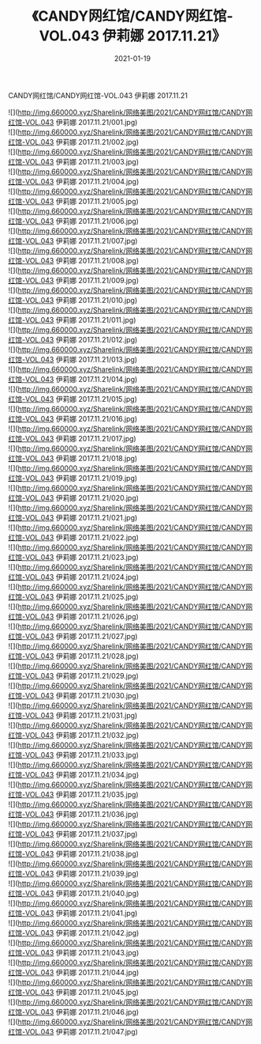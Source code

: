 ﻿---
layout: post
title:  《CANDY网红馆/CANDY网红馆-VOL.043 伊莉娜 2017.11.21》
date:   2021-01-19
img: http://img.660000.xyz/Sharelink/网络美图/2021/CANDY网红馆/CANDY网红馆-VOL.043 伊莉娜 2017.11.21/000.jpg
categories: [美女, 清纯, 唯美]
---

CANDY网红馆/CANDY网红馆-VOL.043 伊莉娜 2017.11.21

 ![](http://img.660000.xyz/Sharelink/网络美图/2021/CANDY网红馆/CANDY网红馆-VOL.043 伊莉娜 2017.11.21/001.jpg) <br>![](http://img.660000.xyz/Sharelink/网络美图/2021/CANDY网红馆/CANDY网红馆-VOL.043 伊莉娜 2017.11.21/002.jpg) <br>![](http://img.660000.xyz/Sharelink/网络美图/2021/CANDY网红馆/CANDY网红馆-VOL.043 伊莉娜 2017.11.21/003.jpg) <br>![](http://img.660000.xyz/Sharelink/网络美图/2021/CANDY网红馆/CANDY网红馆-VOL.043 伊莉娜 2017.11.21/004.jpg) <br>![](http://img.660000.xyz/Sharelink/网络美图/2021/CANDY网红馆/CANDY网红馆-VOL.043 伊莉娜 2017.11.21/005.jpg) <br>![](http://img.660000.xyz/Sharelink/网络美图/2021/CANDY网红馆/CANDY网红馆-VOL.043 伊莉娜 2017.11.21/006.jpg) <br>![](http://img.660000.xyz/Sharelink/网络美图/2021/CANDY网红馆/CANDY网红馆-VOL.043 伊莉娜 2017.11.21/007.jpg) <br>![](http://img.660000.xyz/Sharelink/网络美图/2021/CANDY网红馆/CANDY网红馆-VOL.043 伊莉娜 2017.11.21/008.jpg) <br>![](http://img.660000.xyz/Sharelink/网络美图/2021/CANDY网红馆/CANDY网红馆-VOL.043 伊莉娜 2017.11.21/009.jpg) <br>![](http://img.660000.xyz/Sharelink/网络美图/2021/CANDY网红馆/CANDY网红馆-VOL.043 伊莉娜 2017.11.21/010.jpg) <br>![](http://img.660000.xyz/Sharelink/网络美图/2021/CANDY网红馆/CANDY网红馆-VOL.043 伊莉娜 2017.11.21/011.jpg) <br>![](http://img.660000.xyz/Sharelink/网络美图/2021/CANDY网红馆/CANDY网红馆-VOL.043 伊莉娜 2017.11.21/012.jpg) <br>![](http://img.660000.xyz/Sharelink/网络美图/2021/CANDY网红馆/CANDY网红馆-VOL.043 伊莉娜 2017.11.21/013.jpg) <br>![](http://img.660000.xyz/Sharelink/网络美图/2021/CANDY网红馆/CANDY网红馆-VOL.043 伊莉娜 2017.11.21/014.jpg) <br>![](http://img.660000.xyz/Sharelink/网络美图/2021/CANDY网红馆/CANDY网红馆-VOL.043 伊莉娜 2017.11.21/015.jpg) <br>![](http://img.660000.xyz/Sharelink/网络美图/2021/CANDY网红馆/CANDY网红馆-VOL.043 伊莉娜 2017.11.21/016.jpg) <br>![](http://img.660000.xyz/Sharelink/网络美图/2021/CANDY网红馆/CANDY网红馆-VOL.043 伊莉娜 2017.11.21/017.jpg) <br>![](http://img.660000.xyz/Sharelink/网络美图/2021/CANDY网红馆/CANDY网红馆-VOL.043 伊莉娜 2017.11.21/018.jpg) <br>![](http://img.660000.xyz/Sharelink/网络美图/2021/CANDY网红馆/CANDY网红馆-VOL.043 伊莉娜 2017.11.21/019.jpg) <br>![](http://img.660000.xyz/Sharelink/网络美图/2021/CANDY网红馆/CANDY网红馆-VOL.043 伊莉娜 2017.11.21/020.jpg) <br>![](http://img.660000.xyz/Sharelink/网络美图/2021/CANDY网红馆/CANDY网红馆-VOL.043 伊莉娜 2017.11.21/021.jpg) <br>![](http://img.660000.xyz/Sharelink/网络美图/2021/CANDY网红馆/CANDY网红馆-VOL.043 伊莉娜 2017.11.21/022.jpg) <br>![](http://img.660000.xyz/Sharelink/网络美图/2021/CANDY网红馆/CANDY网红馆-VOL.043 伊莉娜 2017.11.21/023.jpg) <br>![](http://img.660000.xyz/Sharelink/网络美图/2021/CANDY网红馆/CANDY网红馆-VOL.043 伊莉娜 2017.11.21/024.jpg) <br>![](http://img.660000.xyz/Sharelink/网络美图/2021/CANDY网红馆/CANDY网红馆-VOL.043 伊莉娜 2017.11.21/025.jpg) <br>![](http://img.660000.xyz/Sharelink/网络美图/2021/CANDY网红馆/CANDY网红馆-VOL.043 伊莉娜 2017.11.21/026.jpg) <br>![](http://img.660000.xyz/Sharelink/网络美图/2021/CANDY网红馆/CANDY网红馆-VOL.043 伊莉娜 2017.11.21/027.jpg) <br>![](http://img.660000.xyz/Sharelink/网络美图/2021/CANDY网红馆/CANDY网红馆-VOL.043 伊莉娜 2017.11.21/028.jpg) <br>![](http://img.660000.xyz/Sharelink/网络美图/2021/CANDY网红馆/CANDY网红馆-VOL.043 伊莉娜 2017.11.21/029.jpg) <br>![](http://img.660000.xyz/Sharelink/网络美图/2021/CANDY网红馆/CANDY网红馆-VOL.043 伊莉娜 2017.11.21/030.jpg) <br>![](http://img.660000.xyz/Sharelink/网络美图/2021/CANDY网红馆/CANDY网红馆-VOL.043 伊莉娜 2017.11.21/031.jpg) <br>![](http://img.660000.xyz/Sharelink/网络美图/2021/CANDY网红馆/CANDY网红馆-VOL.043 伊莉娜 2017.11.21/032.jpg) <br>![](http://img.660000.xyz/Sharelink/网络美图/2021/CANDY网红馆/CANDY网红馆-VOL.043 伊莉娜 2017.11.21/033.jpg) <br>![](http://img.660000.xyz/Sharelink/网络美图/2021/CANDY网红馆/CANDY网红馆-VOL.043 伊莉娜 2017.11.21/034.jpg) <br>![](http://img.660000.xyz/Sharelink/网络美图/2021/CANDY网红馆/CANDY网红馆-VOL.043 伊莉娜 2017.11.21/035.jpg) <br>![](http://img.660000.xyz/Sharelink/网络美图/2021/CANDY网红馆/CANDY网红馆-VOL.043 伊莉娜 2017.11.21/036.jpg) <br>![](http://img.660000.xyz/Sharelink/网络美图/2021/CANDY网红馆/CANDY网红馆-VOL.043 伊莉娜 2017.11.21/037.jpg) <br>![](http://img.660000.xyz/Sharelink/网络美图/2021/CANDY网红馆/CANDY网红馆-VOL.043 伊莉娜 2017.11.21/038.jpg) <br>![](http://img.660000.xyz/Sharelink/网络美图/2021/CANDY网红馆/CANDY网红馆-VOL.043 伊莉娜 2017.11.21/039.jpg) <br>![](http://img.660000.xyz/Sharelink/网络美图/2021/CANDY网红馆/CANDY网红馆-VOL.043 伊莉娜 2017.11.21/040.jpg) <br>![](http://img.660000.xyz/Sharelink/网络美图/2021/CANDY网红馆/CANDY网红馆-VOL.043 伊莉娜 2017.11.21/041.jpg) <br>![](http://img.660000.xyz/Sharelink/网络美图/2021/CANDY网红馆/CANDY网红馆-VOL.043 伊莉娜 2017.11.21/042.jpg) <br>![](http://img.660000.xyz/Sharelink/网络美图/2021/CANDY网红馆/CANDY网红馆-VOL.043 伊莉娜 2017.11.21/043.jpg) <br>![](http://img.660000.xyz/Sharelink/网络美图/2021/CANDY网红馆/CANDY网红馆-VOL.043 伊莉娜 2017.11.21/044.jpg) <br>![](http://img.660000.xyz/Sharelink/网络美图/2021/CANDY网红馆/CANDY网红馆-VOL.043 伊莉娜 2017.11.21/045.jpg) <br>![](http://img.660000.xyz/Sharelink/网络美图/2021/CANDY网红馆/CANDY网红馆-VOL.043 伊莉娜 2017.11.21/046.jpg) <br>![](http://img.660000.xyz/Sharelink/网络美图/2021/CANDY网红馆/CANDY网红馆-VOL.043 伊莉娜 2017.11.21/047.jpg) <br>